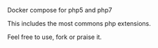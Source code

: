 Docker compose for php5 and php7

This includes the most commons php extensions.

Feel free to use, fork or praise it.
